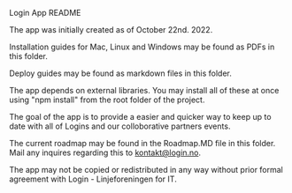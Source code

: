 Login App README

The app was initially created as of October 22nd. 2022.

Installation guides for Mac, Linux and Windows may be found as PDFs in this folder.

Deploy guides may be found as markdown files in this folder.

The app depends on external libraries. You may install all of these at once using "npm install" from the root folder of the project.

The goal of the app is to provide a easier and quicker way to keep up to date with all of Logins and our colloborative partners events.

The current roadmap may be found in the Roadmap.MD file in this folder. Mail any inquires regarding this to kontakt@login.no.

The app may not be copied or redistributed in any way without prior formal agreement with Login - Linjeforeningen for IT.
